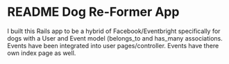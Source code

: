 # README Dog Re-Former App

I built this Rails app to be a hybrid of Facebook/Eventbright specifically for dogs with a User and Event model (belongs_to and has_many associations. Events have been integrated into user pages/controller. Events have there own index page as well.
